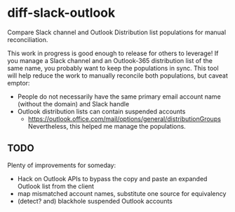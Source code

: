 # diff-slack-outlook
Compare Slack channel and Outlook Distribution list populations for manual reconciliation.

This work in progress is good enough to release for others to leverage!
If you manage a Slack channel and an Outlook-365 distribution list of the same name, you probably want to keep the populations in sync.
This tool will help reduce the work to manually reconcile both populations, but caveat emptor:

- People do not necessarily have the same primary email account name (without the domain) and Slack handle
- Outlook distribution lists can contain suspended accounts
  - https://outlook.office.com/mail/options/general/distributionGroups
Nevertheless, this helped me manage the populations.

## TODO ##
Plenty of improvements for someday:

- Hack on Outlook APIs to bypass the copy and paste an expanded Outlook list from the client
- map mismatched account names, substitute one source for equivalency
- (detect? and) blackhole suspended Outlook accounts
